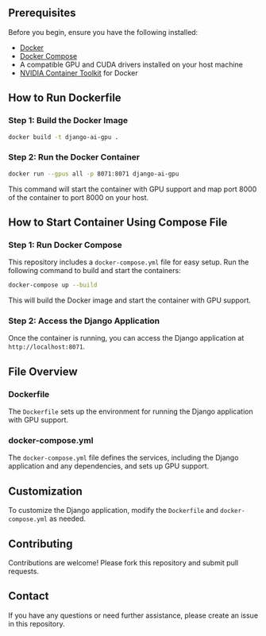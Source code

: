 ## Prerequisites

Before you begin, ensure you have the following installed:

- [Docker](https://docs.docker.com/get-docker/)
- [Docker Compose](https://docs.docker.com/compose/install/)
- A compatible GPU and CUDA drivers installed on your host machine
- [NVIDIA Container Toolkit](https://docs.nvidia.com/datacenter/cloud-native/container-toolkit/install-guide.html) for Docker

## How to Run Dockerfile

### Step 1: Build the Docker Image

```bash
docker build -t django-ai-gpu .
```

### Step 2: Run the Docker Container

```bash
docker run --gpus all -p 8071:8071 django-ai-gpu
```
This command will start the container with GPU support and map port 8000 of the container to port 8000 on your host.

## How to Start Container Using Compose File

### Step 1: Run Docker Compose

This repository includes a `docker-compose.yml` file for easy setup. Run the following command to build and start the containers:

```bash
docker-compose up --build
```

This will build the Docker image and start the container with GPU support.

### Step 2: Access the Django Application

Once the container is running, you can access the Django application at `http://localhost:8071`.


## File Overview

### Dockerfile

The `Dockerfile` sets up the environment for running the Django application with GPU support.

### docker-compose.yml

The `docker-compose.yml` file defines the services, including the Django application and any dependencies, and sets up GPU support.

## Customization

To customize the Django application, modify the `Dockerfile` and `docker-compose.yml` as needed.

## Contributing

Contributions are welcome! Please fork this repository and submit pull requests.

## Contact
If you have any questions or need further assistance, please create an issue in this repository.
